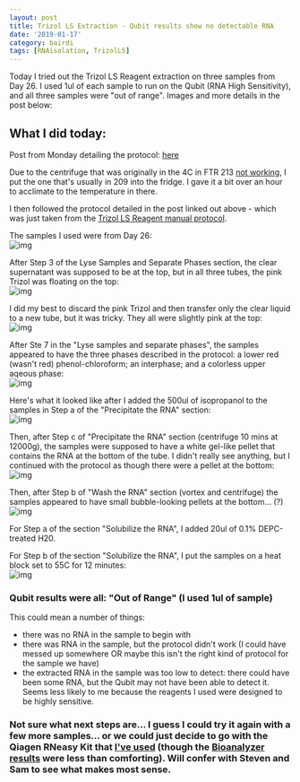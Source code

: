 ```yaml
---
layout: post
title: Trizol LS Extraction - Qubit results show no detectable RNA
date: '2019-01-17'
category: bairdi
tags: [RNAisolation, TrizolLS]
---
```

Today I tried out the Trizol LS Reagent extraction on three samples from Day 26. I used 1ul of each sample to run on the Qubit (RNA High Sensitivity), and all three samples were "out of range". Images and more details in the post below:

## What I did today:
Post from Monday detailing the protocol: [here](https://grace-ac.github.io/Centrifuge-error-3-fail-extraction/)

Due to the centrifuge that was originally in the 4C in FTR 213 [not working](https://github.com/RobertsLab/resources/issues/542), I put the one that's usually in 209 into the fridge. I gave it a bit over an hour to acclimate to the temperature in there. 

I then followed the protocol detailed in the post linked out above - which was just taken from the [Trizol LS Reagent manual protocol](https://github.com/grace-ac/grace-ac.github.io/blob/master/notebook-images/TrizolLS-protocol-manual.pdf). 

The samples I used were from Day 26:      
![img](../notebook-images/011719-trizol-ls-extraction-images/sample-tubes.JPG)

After Step 3 of the Lyse Samples and Separate Phases section, the clear supernatant was supposed to be at the top, but in all three tubes, the pink Trizol was floating on the top:    
![img](../notebook-images/011719-trizol-ls-extraction-images/step3-after-c.JPG)

I did my best to discard the pink Trizol and then transfer only the clear liquid to a new tube, but it was tricky. They all were slightly pink at the top:    
![img](../notebook-images/011719-trizol-ls-extraction-images/step3-1.JPG)

After Ste 7 in the "Lyse samples and separate phases", the samples appeared to have the three phases described in the protocol: a lower red (wasn't red) phenol-chloroform; an interphase; and a colorless upper aqeous phase:    
![img](../notebook-images/011719-trizol-ls-extraction-images/step7-1.JPG)

Here's what it looked like after I added the 500ul of isopropanol to the samples in Step a of the "Precipitate the RNA" section:   
![img](../notebook-images/011719-trizol-ls-extraction-images/step1-a1.JPG)

Then, after Step c of "Precipitate the RNA" section (centrifuge 10 mins at 12000g), the samples were supposed to have a white gel-like pellet that contains the RNA at the bottom of the tube. I didn't really see anything, but I continued with the protocol as though there were a pellet at the bottom:     
![img](../notebook-images/011719-trizol-ls-extraction-images/step1-c1.JPG)

Then, after Step b of "Wash the RNA" section (vortex and centrifuge) the samples appeared to have small bubble-looking pellets at the bottom... (?)            
![img](../notebook-images/011719-trizol-ls-extraction-images/step2-b1.JPG)

For Step a of the section "Solubilize the RNA", I added 20ul of 0.1% DEPC-treated H20. 

For Step b of the section "Solubilize the RNA", I put the samples on a heat block set to 55C for 12 minutes:    
![img](../notebook-images/011719-trizol-ls-extraction-images/temp-heatblock-tubes.JPG)

### Qubit results were all: "Out of Range" (I used 1ul of sample)
This could mean a number of things:     
- there was no RNA in the sample to begin with       
- there was RNA in the sample, but the protocol didn't work (I could have messed up somewhere OR maybe this isn't the right kind of protocol for the sample we have)
- the extracted RNA in the sample was too low to detect: there could have been some RNA, but the Qubit may not have been able to detect it. Seems less likely to me because the reagents I used were designed to be highly sensitive. 

### Not sure what next steps are... I guess I could try it again with a few more samples... or we could just decide to go with the Qiagen RNeasy Kit that [I've used](https://grace-ac.github.io/Pool-RNeasy-DecaPod-S1E13/)  (though the [Bioanalyzer results](https://grace-ac.github.io/bioanalyzer-results/) were less than comforting). Will confer with Steven and Sam to see what makes most sense. 


